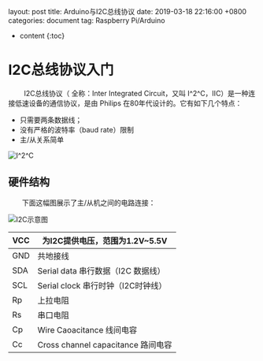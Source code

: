 layout: post
title:  Arduino与I2C总线协议
date:   2019-03-18 22:16:00 +0800
categories: document
tag: Raspberry Pi/Arduino

* content
{:toc}
# I2C总线协议入门

&emsp; &emsp;I2C总线协议（ 全称：Inter Integrated Circuit，又叫 I^2^C，IIC）是一种连接低速设备的通信协议，是由 Philips 在80年代设计的。它有如下几个特点：

* 只需要两条数据线；
* 没有严格的波特率（baud rate）限制
* 主/从关系简单

![I^2^C](http://www.vector-logo.net/logo_preview/eps/i/i2c_Bus.png "I2C")

## 硬件结构

&emsp;&emsp;下面这幅图展示了主/从机之间的电路连接：

![I2C示意图](https://www.i2c-bus.org/static/i2c/BusSetup.gif "I2C示意图")



| VCC  | 为I2C提供电压，范围为1.2V~5.5V     |
| ---- | ---------------------------------- |
| GND  | 共地接线                           |
| SDA  | Serial data 串行数据（I2C 数据线） |
| SCL  | Serial clock 串行时钟（I2C时钟线） |
| Rp   | 上拉电阻                           |
| Rs   | 串口电阻                           |
| Cp   | Wire Caoacitance 线间电容          |
| Cc   | Cross channel capacitance 路间电容 |

